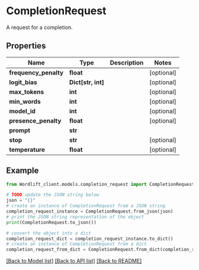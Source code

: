 # CompletionRequest

A request for a completion.

## Properties

Name | Type | Description | Notes
------------ | ------------- | ------------- | -------------
**frequency_penalty** | **float** |  | [optional] 
**logit_bias** | **Dict[str, int]** |  | [optional] 
**max_tokens** | **int** |  | [optional] 
**min_words** | **int** |  | [optional] 
**model_id** | **int** |  | [optional] 
**presence_penalty** | **float** |  | [optional] 
**prompt** | **str** |  | 
**stop** | **str** |  | [optional] 
**temperature** | **float** |  | [optional] 

## Example

```python
from Wordlift_client.models.completion_request import CompletionRequest

# TODO update the JSON string below
json = "{}"
# create an instance of CompletionRequest from a JSON string
completion_request_instance = CompletionRequest.from_json(json)
# print the JSON string representation of the object
print(CompletionRequest.to_json())

# convert the object into a dict
completion_request_dict = completion_request_instance.to_dict()
# create an instance of CompletionRequest from a dict
completion_request_from_dict = CompletionRequest.from_dict(completion_request_dict)
```
[[Back to Model list]](../README.md#documentation-for-models) [[Back to API list]](../README.md#documentation-for-api-endpoints) [[Back to README]](../README.md)


